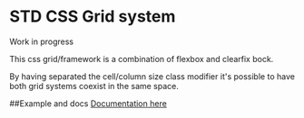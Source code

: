 # STD CSS Grid system
Work in progress

This css grid/framework is a combination of flexbox and clearfix bock.

By having separated the cell/column size class modifier it's possible to have both grid systems coexist in the same space.

##Example and docs
[Documentation here](https://eugenioenko.github.io/std-css/)